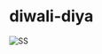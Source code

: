 # diwali-diya

![SS](https://github.com/shivammchaudhary1/diwali-diya/assets/95885406/0e655cf5-492c-4971-8372-eee9d8150c71)
